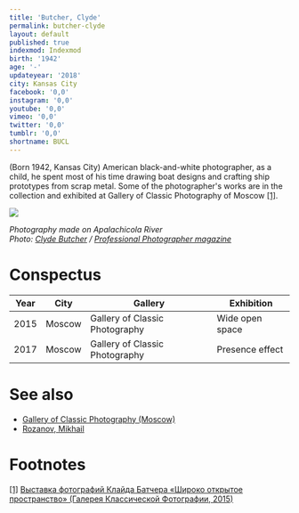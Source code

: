 ```yaml
---
title: 'Butcher, Clyde'
permalink: butcher-clyde
layout: default
published: true
indexmod: Indexmod
birth: '1942'
age: '-'
updateyear: '2018'
city: Kansas City
facebook: '0,0'
instagram: '0,0'
youtube: '0,0'
vimeo: '0,0'
twitter: '0,0'
tumblr: '0,0'
shortname: BUCL
---
```

(Born 1942, Kansas City) American black-and-white photographer, as a child, he spent most of his time drawing boat designs and crafting ship prototypes from scrap metal. Some of the photographer's works are in the collection and exhibited at Gallery of Classic Photography of Moscow <span id="a1">[\[1\]](#f1)</span>.

![](http://ppmag.s3.amazonaws.com/images/made/images/profiles/15100/201508_butcher04_apalachicola-river1__large_800_539_75_8d0fd1ea4061947d.jpg)

*Photography made on Apalachicola River <br>
Photo: [Clyde Butcher](butcher-clyde) / [Professional Photographer magazine](http://ppmag.com/profiles/clyde-butcher-force-of-life)*

# Conspectus

|Year|City|Gallery|Exhibition|
|----|---------|---|---|
|2015|Moscow|Gallery of Classic Photography|Wide open space|
|2017|Moscow|Gallery of Classic Photography|Presence effect|


# See also

- [Gallery of Classic Photography (Moscow)](gallery-of-classic-photography-moscow)
- [Rozanov, Mikhail](rozanov-mikhail)


# Footnotes

[[1]](#a1) <span id="f1"></span> [Выставка фотографий Клайда Батчера «Широко открытое пространство» (Галерея Классической Фотографии, 2015)](http://classicgallery.ru/fotovystavki-v-moskve/vystavka-fotografiy-klayda-batchera-shiroko-otkrytoe-prostranstvo)
